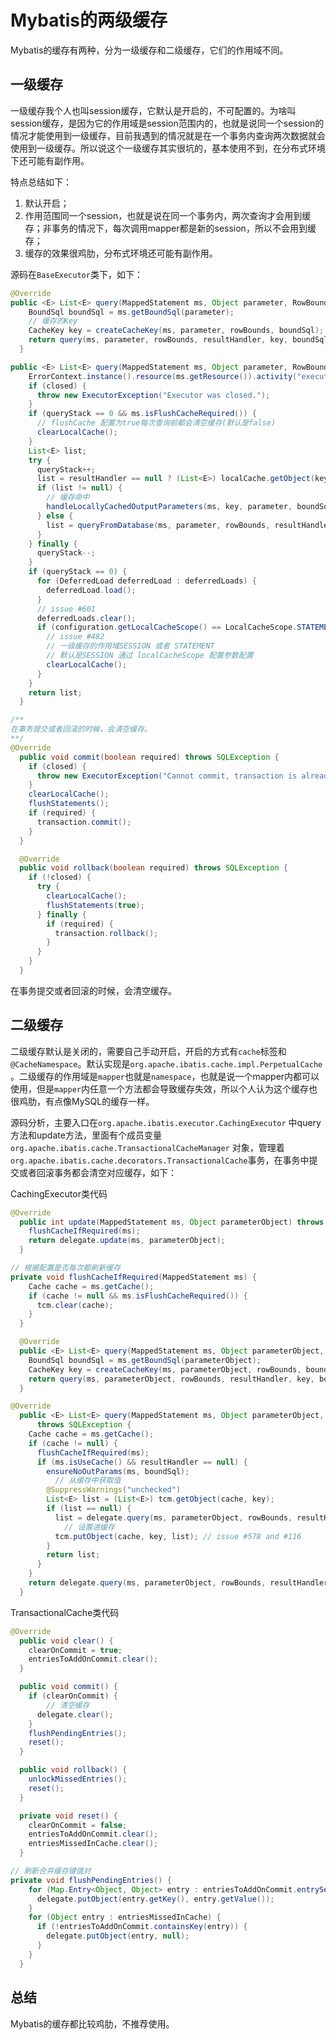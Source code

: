 

#		Mybatis的两级缓存

Mybatis的缓存有两种，分为一级缓存和二级缓存，它们的作用域不同。

##		一级缓存

一级缓存我个人也叫session缓存，它默认是开启的，不可配置的。为啥叫session缓存，是因为它的作用域是session范围内的，也就是说同一个session的情况才能使用到一级缓存，目前我遇到的情况就是在一个事务内查询两次数据就会使用到一级缓存。所以说这个一级缓存其实很坑的，基本使用不到，在分布式环境下还可能有副作用。

特点总结如下：

1. 默认开启；
2. 作用范围同一个session，也就是说在同一个事务内，两次查询才会用到缓存；非事务的情况下，每次调用mapper都是新的session，所以不会用到缓存；
3. 缓存的效果很鸡肋，分布式环境还可能有副作用。

源码在`BaseExecutor`类下，如下：

```java
@Override
public <E> List<E> query(MappedStatement ms, Object parameter, RowBounds rowBounds, ResultHandler resultHandler) throws SQLException {
    BoundSql boundSql = ms.getBoundSql(parameter);
    // 缓存的Key
    CacheKey key = createCacheKey(ms, parameter, rowBounds, boundSql);
    return query(ms, parameter, rowBounds, resultHandler, key, boundSql);
  }

public <E> List<E> query(MappedStatement ms, Object parameter, RowBounds rowBounds, ResultHandler resultHandler, CacheKey key, BoundSql boundSql) throws SQLException {
    ErrorContext.instance().resource(ms.getResource()).activity("executing a query").object(ms.getId());
    if (closed) {
      throw new ExecutorException("Executor was closed.");
    }
    if (queryStack == 0 && ms.isFlushCacheRequired()) {
      // flushCache 配置为true每次查询前都会清空缓存(默认是false)
      clearLocalCache();
    }
    List<E> list;
    try {
      queryStack++;
      list = resultHandler == null ? (List<E>) localCache.getObject(key) : null;
      if (list != null) {
        // 缓存命中
        handleLocallyCachedOutputParameters(ms, key, parameter, boundSql);
      } else {
        list = queryFromDatabase(ms, parameter, rowBounds, resultHandler, key, boundSql);
      }
    } finally {
      queryStack--;
    }
    if (queryStack == 0) {
      for (DeferredLoad deferredLoad : deferredLoads) {
        deferredLoad.load();
      }
      // issue #601
      deferredLoads.clear();
      if (configuration.getLocalCacheScope() == LocalCacheScope.STATEMENT) {
        // issue #482
        // 一级缓存的作用域SESSION 或者 STATEMENT
        // 默认是SESSION 通过 localCacheScope 配置参数配置
        clearLocalCache();
      }
    }
    return list;
  }

/**
在事务提交或者回滚的时候，会清空缓存。
**/
@Override
  public void commit(boolean required) throws SQLException {
    if (closed) {
      throw new ExecutorException("Cannot commit, transaction is already closed");
    }
    clearLocalCache();
    flushStatements();
    if (required) {
      transaction.commit();
    }
  }

  @Override
  public void rollback(boolean required) throws SQLException {
    if (!closed) {
      try {
        clearLocalCache();
        flushStatements(true);
      } finally {
        if (required) {
          transaction.rollback();
        }
      }
    }
  }
```

在事务提交或者回滚的时候，会清空缓存。

##		二级缓存

二级缓存默认是关闭的，需要自己手动开启，开启的方式有`cache`标签和`@CacheNamespace`。默认实现是`org.apache.ibatis.cache.impl.PerpetualCache` 。二级缓存的作用域是`mapper`也就是`namespace`，也就是说一个mapper内都可以使用，但是`mapper`内任意一个方法都会导致缓存失效，所以个人认为这个缓存也很鸡肋，有点像MySQL的缓存一样。

源码分析，主要入口在`org.apache.ibatis.executor.CachingExecutor`  中query方法和update方法，里面有个成员变量`org.apache.ibatis.cache.TransactionalCacheManager` 对象，管理着`org.apache.ibatis.cache.decorators.TransactionalCache`事务，在事务中提交或者回滚事务都会清空对应缓存，如下：

CachingExecutor类代码

```java
@Override
  public int update(MappedStatement ms, Object parameterObject) throws SQLException {
    flushCacheIfRequired(ms);
    return delegate.update(ms, parameterObject);
  }

// 根据配置是否每次都刷新缓存
private void flushCacheIfRequired(MappedStatement ms) {
    Cache cache = ms.getCache();
    if (cache != null && ms.isFlushCacheRequired()) {
      tcm.clear(cache);
    }
  }

  @Override
  public <E> List<E> query(MappedStatement ms, Object parameterObject, RowBounds rowBounds, ResultHandler resultHandler) throws SQLException {
    BoundSql boundSql = ms.getBoundSql(parameterObject);
    CacheKey key = createCacheKey(ms, parameterObject, rowBounds, boundSql);
    return query(ms, parameterObject, rowBounds, resultHandler, key, boundSql);
  }

@Override
  public <E> List<E> query(MappedStatement ms, Object parameterObject, RowBounds rowBounds, ResultHandler resultHandler, CacheKey key, BoundSql boundSql)
      throws SQLException {
    Cache cache = ms.getCache();
    if (cache != null) {
      flushCacheIfRequired(ms);
      if (ms.isUseCache() && resultHandler == null) {
        ensureNoOutParams(ms, boundSql);
          // 从缓存中获取值
        @SuppressWarnings("unchecked")
        List<E> list = (List<E>) tcm.getObject(cache, key);
        if (list == null) {
          list = delegate.query(ms, parameterObject, rowBounds, resultHandler, key, boundSql);
            // 设置进缓存
          tcm.putObject(cache, key, list); // issue #578 and #116
        }
        return list;
      }
    }
    return delegate.query(ms, parameterObject, rowBounds, resultHandler, key, boundSql);
  }
```

TransactionalCache类代码

```java
@Override
  public void clear() {
    clearOnCommit = true;
    entriesToAddOnCommit.clear();
  }

  public void commit() {
    if (clearOnCommit) {
        // 清空缓存
      delegate.clear();
    }
    flushPendingEntries();
    reset();
  }

  public void rollback() {
    unlockMissedEntries();
    reset();
  }

  private void reset() {
    clearOnCommit = false;
    entriesToAddOnCommit.clear();
    entriesMissedInCache.clear();
  }

// 刷新合并缓存键值对
private void flushPendingEntries() {
    for (Map.Entry<Object, Object> entry : entriesToAddOnCommit.entrySet()) {
      delegate.putObject(entry.getKey(), entry.getValue());
    }
    for (Object entry : entriesMissedInCache) {
      if (!entriesToAddOnCommit.containsKey(entry)) {
        delegate.putObject(entry, null);
      }
    }
  }
```



##		总结

Mybatis的缓存都比较鸡肋，不推荐使用。



[参考]: https://mp.weixin.qq.com/s/4Puee_pPCNArkgnFaYlIjg	"MyBatis一级缓存详解"
[参考]: https://www.cnblogs.com/cxuanBlog/p/11333021.html	"MyBatis 二级缓存全详解"





